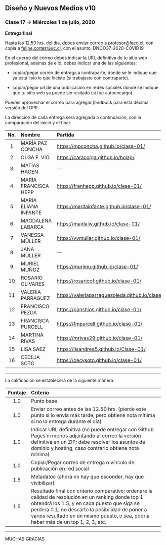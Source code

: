 ## Diseño y Nuevos Medios v10 

### Clase 17 → Miércoles 1 de julio, 2020

**Entrega final**

Hasta las 12.50 hrs. del día, debes enviar correo a profesor@faco.cl, con copia a felipe.cortez@uc.cl, con el asunto: DNOO37-2020-COVID19

En el cuerpo del correo debes indicar la URL definitiva de tu sitio web profesional, además de ello, debes indicar una de las siguientes: 

- copiar/pegar correo de entrega a contraparte, donde se le indique que ya está listo lo que hiciste (si trabajaste con contraparte).

- copiar/pegar url de una publicación en redes sociales donde se indique que tu sitio web ya puede ser visitado (si fue autoencargo).

Puedes aprovechar el correo para agregar *feedback* para esta décima versión del OPR.

La dirección de cada entrega será agregada a continuación, con la comparación del inicio y el final:


| No.   | Nombre        | Partida                   | Llegada              | NOTA  |
|:-----:|:--------------|:--------------------------|:---------------------|:-----:|
| 1 | MARÍA PAZ CONCHA  | https://mpconcha.github.io/clase-01/    | Pendiente | P |
| 2 | OLGA F. VIO       | https://caracolga.github.io/holap/  | Pendiente | P |
| 3 | MATÍAS HAGEN      | —                     | Pendiente | P |
| 4 | MARÍA FRANCISCA HEPP  | https://franhepp.github.io/clase-01/    | Pendiente | P |
| 5 | MARIA ELIANA INFANTE  | https://maritainfante.github.io/clase-01/ | Pendiente | P |  
| 6 | MAGDALENA LABARCA   | https://maidalw.github.io/clase-01/   | Pendiente | P |
| 7  | VANESSA MÜLLER    | https://vymuller.github.io/clase-01/    | Pendiente | P |
| 8  | JANA MÜLLER     | —                     | Pendiente | P |
| 9  | MURIEL MUÑOZ      | https://murimu.github.io/clase-01/    | Pendiente | P |
| 10  | ROSARIO OLIVARES    | https://rosarioof.github.io/clase-01/   | Pendiente | P |
| 11  | VALERIA PARRAGUEZ   | https://valeriaparraguezojeda.github.io/clase1/ | Pendiente | P |
| 12  | FRANCISCO PEZOA   | https://panshios.github.io/clase-01/    | Pendiente | P |
| 13  | FRANCISCA PURCELL   | https://fmpurcell.github.io/clase-01/   | Pendiente | P |
| 14  | MARTINA RIVAS     | https://mrivas29.github.io/clase-01/    | Pendiente | P |
| 15  | LISA SAEZ       | https://lisandrea5.github.io/Clase-01/      | Pendiente | P |
| 16  | CECILIA SOTO      | https://cecysoto.github.io/clase-01/    | Pendiente | P |

- - - - - - - - - - - - - - 

La calificación se establecerá de la siguiente manera: 

| Puntaje | Criterio  |
|:-------:|:----------|
| 1.0 | Punto base    |
| 1.0 | Enviar correo antes de las 12.50 hrs. (pierde este punto si lo envía más tarde, pero obtiene nota mínima si no lo entrega durante el día)
| 1.0 | Indicar URL definitiva (no puede entregar con Github Pages ni menos adjuntando al correo la versión definitiva en un ZIP; debe resolver los asuntos de dominio y hosting, caso contrario obtiene nota mínima) |
| 1.0 | Copiar/Pegar correo de entrega o vínculo de publicación en red social |
| 1.5 | Metadatos (ahora no hay que esconder, hay que visibilizar) |
| 1.5 | Resultado final con criterio comparativo; ordenaré la calidad de resolución en un ranking donde top 1 obtendrá los 1.5, y en cada puesto que siga se perderá 0.1; no descarto la posibilidad de poner a varios resultado en un mismo puesto, o sea, podría haber más de un top 1, 2, 3, etc. |

- - - - - - - - - - - - - - 

MUCHAS GRACIAS
